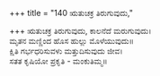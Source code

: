 +++
title = "140 ಋತುಚಕ್ರ ತಿರುಗುವುದು,"

+++
ಋತುಚಕ್ರ ತಿರುಗುವುದು, ಕಾಲನೆದೆ ಮರುಗುವುದು।  
ಮೃತನ ಮಣ್ಣಿಂದ ಹೊಸ ಹುಲ್ಲು ಮೊಳೆಯುವುದು॥  
ಕ್ಷಿತಿ ಗರ್ಭಧರಿಸುವಳು ಮತ್ತುದಿಸುವುದು ಜೀವ।  
ಸತತ ಕೃಷಿಯೋ ಪ್ರಕೃತಿ - ಮಂಕುತಿಮ್ಮ॥  
